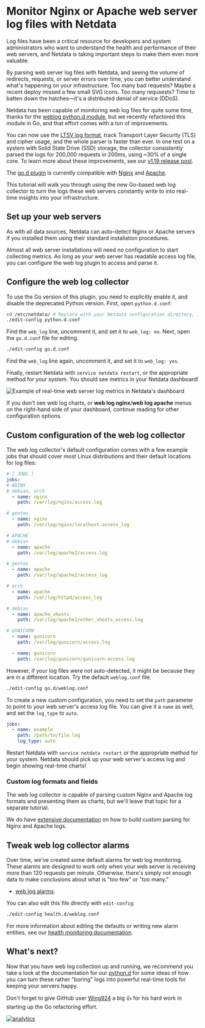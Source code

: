 <!--
---
title: "Monitor Nginx or Apache web server log files with Netdata"
custom_edit_url: https://github.com/netdata/netdata/edit/master/docs/tutorials/collect-apache-nginx-web-logs.md
---
-->

# Monitor Nginx or Apache web server log files with Netdata

Log files have been a critical resource for developers and system administrators who want to understand the health and
performance of their web servers, and Netdata is taking important steps to make them even more valuable.

By parsing web server log files with Netdata, and seeing the volume of redirects, requests, or server errors over time,
you can better understand what's happening on your infrastructure. Too many bad requests? Maybe a recent deploy missed a
few small SVG icons. Too many requsests? Time to batten down the hatches—it's a distributed denial of service (DDoS).

Netdata has been capable of monitoring web log files for quite some time, thanks for the [weblog python.d
module](../../collectors/python.d.plugin/web_log/README.md), but we recently refactored this module in Go, and that
effort comes with a ton of improvements.

You can now use the [LTSV log format](http://ltsv.org/), track Transport Layer Security (TLS) and cipher usage, and the whole parser is faster than
ever. In one test on a system with Solid State Drive (SSD) storage, the collector consistently parsed the logs for 200,000 requests in
200ms, using ~30% of a single core. To learn more about these improvements, see our [v1.19 release post](https://blog.netdata.cloud/posts/release-1.19/).

The [go.d plugin](https://github.com/netdata/go.d.plugin/tree/master/modules/weblog) is currently compatible with
[Nginx](https://nginx.org/en/) and [Apache](https://httpd.apache.org/).

This tutorial will walk you through using the new Go-based web log collector to turn the logs these web servers
constantly write to into real-time insights into your infrastructure.

## Set up your web servers

As with all data sources, Netdata can auto-detect Nginx or Apache servers if you installed them using their standard
installation procedures.

Almost all web server installations will need _no_ configuration to start collecting metrics. As long as your web server
has readable access log file, you can configure the web log plugin to access and parse it.

## Configure the web log collector

To use the Go version of this plugin, you need to explicitly enable it, and disable the deprecated Python version.
First, open `python.d.conf`:

```bash
cd /etc/netdata/ # Replace with your Netdata configuration directory, if not /etc/netdata/
./edit-config python.d.conf
```

Find the `web_log` line, uncomment it, and set it to `web_log: no`. Next, open the `go.d.conf` file for editing.

```bash
./edit-config go.d.conf
```

Find the `web_log` line again, uncomment it, and set it to `web_log: yes`.

Finally, restart Netdata with `service netdata restart`, or the appropriate method for your system. You should see
metrics in your Netdata dashboard!

![Example of real-time web server log metrics in Netdata's
dashboard](https://user-images.githubusercontent.com/1153921/69448130-2980c280-0d15-11ea-9fa5-6dcff25a92c3.png)

If you don't see web log charts, or **web log nginx**/**web log apache** menus on the right-hand side of your dashboard,
continue reading for other configuration options.

## Custom configuration of the web log collector

The web log collector's default configuration comes with a few example jobs that should cover most Linux distributions
and their default locations for log files:

```yaml
# [ JOBS ]
jobs:
# NGINX
# debian, arch
  - name: nginx
    path: /var/log/nginx/access.log

# gentoo
  - name: nginx
    path: /var/log/nginx/localhost.access_log

# APACHE
# debian
  - name: apache
    path: /var/log/apache2/access.log

# gentoo
  - name: apache
    path: /var/log/apache2/access_log

# arch
  - name: apache
    path: /var/log/httpd/access_log

# debian
  - name: apache_vhosts
    path: /var/log/apache2/other_vhosts_access.log

# GUNICORN
  - name: gunicorn
    path: /var/log/gunicorn/access.log

  - name: gunicorn
    path: /var/log/gunicorn/gunicorn-access.log
```

However, if your log files were not auto-detected, it might be because they are in a different location. Try the default
`weblog.conf` file.

```bash
./edit-config go.d/weblog.conf
```

To create a new custom configuration, you need to set the `path` parameter to point to your web server's access log
file. You can give it a `name` as well, and set the `log_type` to `auto`.

```yaml
jobs:
  - name: example
    path: /path/to/file.log
    log_type: auto
```

Restart Netdata with `service netdata restart` or the appropriate method for your system. Netdata should pick up your
web server's access log and begin showing real-time charts!

### Custom log formats and fields

The web log collector is capable of parsing custom Nginx and Apache log formats and presenting them as charts, but we'll
leave that topic for a separate tutorial.

We do have [extensive documentation](../../collectors/go.d.plugin/modules/weblog/#custom-log-format) on how to build
custom parsing for Nginx and Apache logs.

## Tweak web log collector alarms

Over time, we've created some default alarms for web log monitoring. These alarms are designed to work only when your
web server is receiving more than 120 requests per minute. Otherwise, there's simply not enough data to make conclusions
about what is "too few" or "too many."

-   [web log alarms](https://raw.githubusercontent.com/netdata/netdata/master/health/health.d/web_log.conf).

You can also edit this file directly with `edit-config`:

```bash
./edit-config health.d/weblog.conf
```

For more information about editing the defaults or writing new alarm entities, see our [health monitoring
documentation](../../health/README.md).

## What's next?

Now that you have web log collection up and running, we recommend you take a look at the documentation for our
[python.d](../../collectors/python.d.plugin/web_log/README.md) for some ideas of how you can turn these rather "boring"
logs into powerful real-time tools for keeping your servers happy.

Don't forget to give GitHub user [Wing924](https://github.com/Wing924) a big 👍 for his hard work in starting up the Go
refactoring effort.

[![analytics](https://www.google-analytics.com/collect?v=1&aip=1&t=pageview&_s=1&ds=github&dr=https%3A%2F%2Fgithub.com%2Fnetdata%2Fnetdata&dl=https%3A%2F%2Fmy-netdata.io%2Fgithub%2Fdocs%2Ftutorials%2Fweb-log-collector&_u=MAC~&cid=5792dfd7-8dc4-476b-af31-da2fdb9f93d2&tid=UA-64295674-3)](<>)
